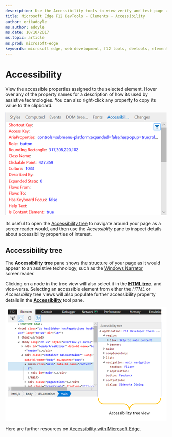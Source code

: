 ```yaml
---
description: Use the Accessibility tools to view verify and test page accessibility
title: Microsoft Edge F12 DevTools - Elements - Accessibility
author: erikadoyle
ms.author: edoyle
ms.date: 10/10/2017
ms.topic: article
ms.prod: microsoft-edge
keywords: microsoft edge, web development, f12 tools, devtools, elements, accessibility
---
```


# Accessibility
View the accessible properties assigned to the selected element. Hover over any of the property names for a description of how its used by assistive technologies. You can also right-click any property to copy its value to the clipboard.

![Accessibility pane](../media/elements_accessibility.png)

Its useful to open the [Accessibility tree](#accessibility-tree) to navigate around your page as a screenreader would, and then use the *Accessiblity* pane to inspect details about accessibility properties of interest.

## Accessibility tree
The **Accessibility tree** pane shows the structure of your page as it would appear to an assistive technology, such as the [Windows Narrator](https://support.microsoft.com/en-us/help/22798/windows-10-narrator-get-started) screenreader.

Clicking on a node in the tree view will also select it in the [**HTML tree**](../elements.md#html-tree-view), and vice-versa. Selecting an accessible element from either the *HTML* or *Accessibility* tree views will also populate further accessibility property details in the [**Accessibility**](#accessibility) tool pane. 

![Accessibility tree view](../media/elements_accessibility_tree.png)

Here are further resources on [Accessibility with Microsoft Edge](../../accessibility.md).